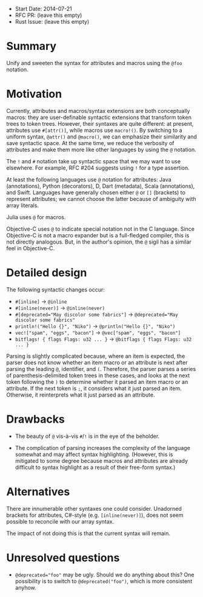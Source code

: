 - Start Date: 2014-07-21
- RFC PR: (leave this empty)
- Rust Issue: (leave this empty)

# Summary

Unify and sweeten the syntax for attributes and macros using the `@foo` notation.

# Motivation

Currently, attributes and macros/syntax extensions are both conceptually macros: they are user-definable syntactic extensions that transform token trees to token trees. However, their syntaxes are quite different: at present, attributes use `#[attr()]`, while macros use `macro!()`. By switching to a uniform syntax, `@attr()` and `@macro()`, we can emphasize their similarity and save syntactic space. At the same time, we reduce the verbosity of attributes and make them more like other languages by using the `@` notation.

The `!` and `#` notation take up syntactic space that we may want to use elsewhere. For example, RFC #204 suggests using `!` for a type assertion.

At least the following languages use `@` notation for attributes: Java (annotations), Python (decorators), D, Dart (metadata), Scala (annotations), and Swift. Languages have generally chosen either `@` or `[]` (brackets) to represent attributes; we cannot choose the latter because of ambiguity with array literals.

Julia uses `@` for macros.

Objective-C uses `@` to indicate special notation not in the C language. Since Objective-C is not a macro expander but is a full-fledged compiler, this is not directly analogous. But, in the author's opinion, the `@` sigil has a similar feel in Objective-C.

# Detailed design

The following syntactic changes occur:

* `#[inline]` → `@inline`
* `#[inline(never)]` → `@inline(never)`
* `#[deprecated="May discolor some fabrics"]` → `@deprecated="May discolor some fabrics"`
* `println!("Hello {}", "Niko")` → `@println("Hello {}", "Niko")`
* `vec!["spam", "eggs", "bacon"]` → `@vec["spam", "eggs", "bacon"]`
* `bitflags! { flags Flags: u32 ... }` → `@bitflags { flags Flags: u32 ... }`

Parsing is slightly complicated because, where an item is expected, the parser does not know whether an item macro or an attribute is next after parsing the leading `@`, identifier, and `(`. Therefore, the parser parses a series of parenthesis-delimited token trees in these cases, and looks at the next token following the `)` to determine whether it parsed an item macro or an attribute. If the next token is `;`, it considers what it just parsed an item. Otherwise, it reinterprets what it just parsed as an attribute.

# Drawbacks

* The beauty of `@` vis-à-vis `#`/`!` is in the eye of the beholder.

* The complication of parsing increases the complexity of the language somewhat and may affect syntax highlighting. (However, this is mitigated to some degree because macros and attributes are already difficult to syntax highlight as a result of their free-form syntax.)

# Alternatives

There are innumerable other syntaxes one could consider. Unadorned brackets for attributes, C#-style (e.g. `[inline(never)]`), does not seem possible to reconcile with our array syntax.

The impact of not doing this is that the current syntax will remain.

# Unresolved questions

* `@deprecated="foo"` may be ugly. Should we do anything about this? One possibility is to switch to `@deprecated("foo")`, which is more consistent anyhow.
